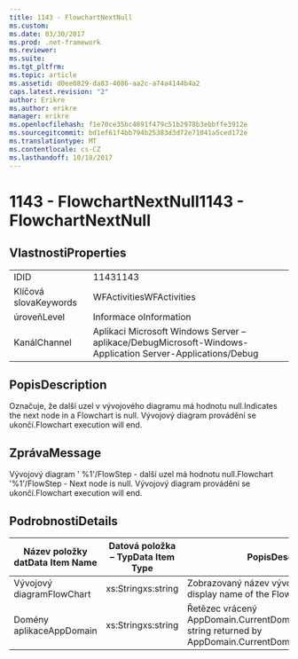 ```yaml
---
title: 1143 - FlowchartNextNull
ms.custom: 
ms.date: 03/30/2017
ms.prod: .net-framework
ms.reviewer: 
ms.suite: 
ms.tgt_pltfrm: 
ms.topic: article
ms.assetid: d0ee0829-da83-4086-aa2c-a74a4144b4a2
caps.latest.revision: "2"
author: Erikre
ms.author: erikre
manager: erikre
ms.openlocfilehash: f1e70ce35bc4891f479c51b2978b3ebbffe3912e
ms.sourcegitcommit: bd1ef61f4bb794b25383d3d72e71041a5ced172e
ms.translationtype: MT
ms.contentlocale: cs-CZ
ms.lasthandoff: 10/18/2017
---
```

# <a name="1143---flowchartnextnull"></a><span data-ttu-id="e1562-102">1143 - FlowchartNextNull</span><span class="sxs-lookup"><span data-stu-id="e1562-102">1143 - FlowchartNextNull</span></span>
## <a name="properties"></a><span data-ttu-id="e1562-103">Vlastnosti</span><span class="sxs-lookup"><span data-stu-id="e1562-103">Properties</span></span>  
  
|||  
|-|-|  
|<span data-ttu-id="e1562-104">ID</span><span class="sxs-lookup"><span data-stu-id="e1562-104">ID</span></span>|<span data-ttu-id="e1562-105">1143</span><span class="sxs-lookup"><span data-stu-id="e1562-105">1143</span></span>|  
|<span data-ttu-id="e1562-106">Klíčová slova</span><span class="sxs-lookup"><span data-stu-id="e1562-106">Keywords</span></span>|<span data-ttu-id="e1562-107">WFActivities</span><span class="sxs-lookup"><span data-stu-id="e1562-107">WFActivities</span></span>|  
|<span data-ttu-id="e1562-108">úroveň</span><span class="sxs-lookup"><span data-stu-id="e1562-108">Level</span></span>|<span data-ttu-id="e1562-109">Informace o</span><span class="sxs-lookup"><span data-stu-id="e1562-109">Information</span></span>|  
|<span data-ttu-id="e1562-110">Kanál</span><span class="sxs-lookup"><span data-stu-id="e1562-110">Channel</span></span>|<span data-ttu-id="e1562-111">Aplikaci Microsoft Windows Server – aplikace/Debug</span><span class="sxs-lookup"><span data-stu-id="e1562-111">Microsoft-Windows-Application Server-Applications/Debug</span></span>|  
  
## <a name="description"></a><span data-ttu-id="e1562-112">Popis</span><span class="sxs-lookup"><span data-stu-id="e1562-112">Description</span></span>  
 <span data-ttu-id="e1562-113">Označuje, že další uzel v vývojového diagramu má hodnotu null.</span><span class="sxs-lookup"><span data-stu-id="e1562-113">Indicates the next node in a Flowchart is null.</span></span> <span data-ttu-id="e1562-114">Vývojový diagram provádění se ukončí.</span><span class="sxs-lookup"><span data-stu-id="e1562-114">Flowchart execution will end.</span></span>  
  
## <a name="message"></a><span data-ttu-id="e1562-115">Zpráva</span><span class="sxs-lookup"><span data-stu-id="e1562-115">Message</span></span>  
 <span data-ttu-id="e1562-116">Vývojový diagram ' %1'/FlowStep - další uzel má hodnotu null.</span><span class="sxs-lookup"><span data-stu-id="e1562-116">Flowchart '%1'/FlowStep - Next node is null.</span></span> <span data-ttu-id="e1562-117">Vývojový diagram provádění se ukončí.</span><span class="sxs-lookup"><span data-stu-id="e1562-117">Flowchart execution will end.</span></span>  
  
## <a name="details"></a><span data-ttu-id="e1562-118">Podrobnosti</span><span class="sxs-lookup"><span data-stu-id="e1562-118">Details</span></span>  
  
|<span data-ttu-id="e1562-119">Název položky dat</span><span class="sxs-lookup"><span data-stu-id="e1562-119">Data Item Name</span></span>|<span data-ttu-id="e1562-120">Datová položka – Typ</span><span class="sxs-lookup"><span data-stu-id="e1562-120">Data Item Type</span></span>|<span data-ttu-id="e1562-121">Popis</span><span class="sxs-lookup"><span data-stu-id="e1562-121">Description</span></span>|  
|--------------------|--------------------|-----------------|  
|<span data-ttu-id="e1562-122">Vývojový diagram</span><span class="sxs-lookup"><span data-stu-id="e1562-122">FlowChart</span></span>|<span data-ttu-id="e1562-123">xs:String</span><span class="sxs-lookup"><span data-stu-id="e1562-123">xs:string</span></span>|<span data-ttu-id="e1562-124">Zobrazovaný název vývojový diagram.</span><span class="sxs-lookup"><span data-stu-id="e1562-124">The display name of the FlowChart.</span></span>|  
|<span data-ttu-id="e1562-125">Domény aplikace</span><span class="sxs-lookup"><span data-stu-id="e1562-125">AppDomain</span></span>|<span data-ttu-id="e1562-126">xs:String</span><span class="sxs-lookup"><span data-stu-id="e1562-126">xs:string</span></span>|<span data-ttu-id="e1562-127">Řetězec vrácený AppDomain.CurrentDomain.FriendlyName.</span><span class="sxs-lookup"><span data-stu-id="e1562-127">The string returned by AppDomain.CurrentDomain.FriendlyName.</span></span>|
